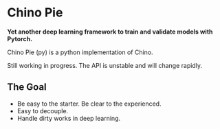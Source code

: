 # Chino Pie

**Yet another deep learning framework to train and validate models with Pytorch.**

Chino Pie (py) is a python implementation of Chino.

Still working in progress. The API is unstable and will change rapidly.

## The Goal

- Be easy to the starter. Be clear to the experienced.
- Easy to decouple.
- Handle dirty works in deep learning.